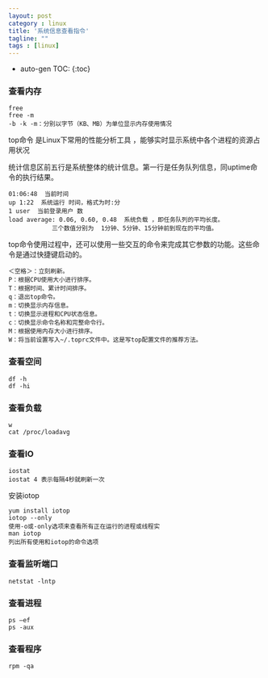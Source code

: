 ```yaml
---
layout: post
category : linux
title: '系统信息查看指令'
tagline: ""
tags : [linux]
---
```



* auto-gen TOC:
{:toc}

### 查看内存

	free
	free -m
	-b -k -m：分别以字节（KB、MB）为单位显示内存使用情况

top命令 是Linux下常用的性能分析工具 ，能够实时显示系统中各个进程的资源占用状况

<!--break-->

统计信息区前五行是系统整体的统计信息。第一行是任务队列信息，同uptime命令的执行结果。

	01:06:48  当前时间  
	up 1:22  系统运行 时间，格式为时:分  
	1 user  当前登录用户 数  
	load average: 0.06, 0.60, 0.48  系统负载 ，即任务队列的平均长度。
	            三个数值分别为  1分钟、5分钟、15分钟前到现在的平均值。

top命令使用过程中，还可以使用一些交互的命令来完成其它参数的功能。这些命令是通过快捷键启动的。

	＜空格＞：立刻刷新。
	P：根据CPU使用大小进行排序。
	T：根据时间、累计时间排序。
	q：退出top命令。
	m：切换显示内存信息。
	t：切换显示进程和CPU状态信息。
	c：切换显示命令名称和完整命令行。
	M：根据使用内存大小进行排序。
	W：将当前设置写入~/.toprc文件中。这是写top配置文件的推荐方法。

### 查看空间

	df -h
	df -hi

### 查看负载

	w
	cat /proc/loadavg

### 查看IO

	iostat
	iostat 4 表示每隔4秒就刷新一次

安装iotop

	yum install iotop
	iotop --only
	使用-o或-only选项来查看所有正在运行的进程或线程实
	man iotop
	列出所有使用和iotop的命令选项

### 查看监听端口

	netstat -lntp

### 查看进程

	ps –ef
	ps -aux

### 查看程序

	rpm -qa
